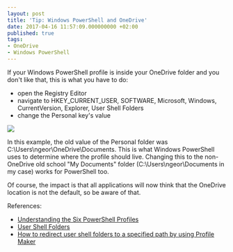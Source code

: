 ```yaml
---
layout: post
title: 'Tip: Windows PowerShell and OneDrive'
date: 2017-04-16 11:57:09.000000000 +02:00
published: true
tags:
- OneDrive
- Windows PowerShell
---
```


If your Windows PowerShell profile is inside your OneDrive folder and you don't like that, this is what you have to do:<!--more-->
<ul>
<li>open the Registry Editor</li>
<li>navigate to HKEY_CURRENT_USER, SOFTWARE, Microsoft, Windows, CurrentVersion, Explorer, User Shell Folders</li>
<li>change the Personal key's value</li>
</ul>

<img src="{% link /assets/2017/04/16/13_51_21-registry-editor.png %}" />

In this example, the old value of the Personal folder was C:\Users\ngeor\OneDrive\Documents. This is what Windows PowerShell uses to determine where the profile should live. Changing this to the non-OneDrive old school "My Documents" folder (C:\Users\ngeor\Documents in my case) works for PowerShell too.

Of course, the impact is that all applications will now think that the OneDrive location is not the default, so be aware of that.

References:
<ul>
<li><a href="https://blogs.technet.microsoft.com/heyscriptingguy/2012/05/21/understanding-the-six-powershell-profiles/" target="_blank">Understanding the Six PowerShell Profiles</a></li>
<li><a href="https://technet.microsoft.com/en-us/library/cc962613.aspx" target="_blank">User Shell Folders</a></li>
<li><a href="https://support.microsoft.com/en-us/help/931087/how-to-redirect-user-shell-folders-to-a-specified-path-by-using-profile-maker" target="_blank">How to redirect user shell folders to a specified path by using Profile Maker</a></li>
</ul>
